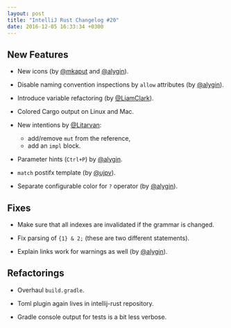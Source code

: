 ```yaml
---
layout: post
title: "IntelliJ Rust Changelog #20"
date: 2016-12-05 16:33:34 +0300
---
```


## New Features

* New icons (by [@mkaput] and [@alygin]).

* Disable naming convention inspections by `allow` attributes (by [@alygin]).

* Introduce variable refactoring (by [@LiamClark]).

* Colored Cargo output on Linux and Mac.

* New intentions by [@Litarvan]:
  - add/remove `mut` from the reference,
  - add an `impl` block.

* Parameter hints (`Ctrl+P`) by [@alygin].

* `match` postifx template (by [@ujpv]).

* Separate configurable color for `?` operator (by [@alygin]).

## Fixes

* Make sure that all indexes are invalidated if the grammar is changed.

* Fix parsing of `{1} & 2;` (these are two different statements).

* Explain links work for warnings as well (by [@alygin]).

## Refactorings

* Overhaul `build.gradle`.

* Toml plugin again lives in intellij-rust repository.

* Gradle console output for tests is a bit less verbose.


[@mkaput]: https://github.com/mkaput
[@alygin]: https://github.com/alygin
[@LiamClark]: https://github.com/LiamClark
[@Litarvan]: https://github.com/Litarvan
[@ujpv]: https://github.com/ujpv
